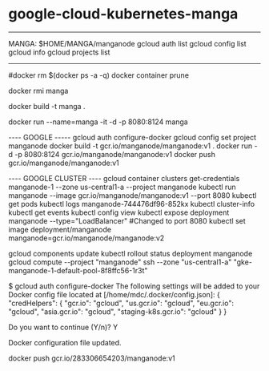 # google-cloud-kubernetes-manga

*******************
MANGA:
$HOME/MANGA/manganode
gcloud auth list
gcloud config list
gcloud info
gcloud projects list
*******************

#docker rm $(docker ps -a -q)
docker container prune

docker rmi manga

docker build -t manga .

docker run --name=manga -it -d -p 8080:8124 manga

----  GOOGLE -----
gcloud auth configure-docker
gcloud config set project manganode
docker build -t gcr.io/manganode/manganode:v1 .
docker run -d -p 8080:8124 gcr.io/manganode/manganode:v1
docker push gcr.io/manganode/manganode:v1

---- GOOGLE CLUSTER ----
gcloud container clusters get-credentials manganode-1 --zone us-central1-a --project manganode
kubectl run manganode --image gcr.io/manganode/manganode:v1 --port 8080
kubectl get pods
kubectl logs manganode-744476df96-852kx
kubectl cluster-info
kubectl get events
kubectl config view
kubectl expose deployment manganode --type="LoadBalancer"
#Changed to port 8080
kubectl set image deployment/manganode manganode=gcr.io/manganode/manganode:v2

gcloud components update
kubectl rollout status deployment manganode
gcloud compute --project "manganode" ssh --zone "us-central1-a" "gke-manganode-1-default-pool-8f8ffc56-1r3t"






$ gcloud auth configure-docker
The following settings will be added to your Docker config file
located at [/home/mdc/.docker/config.json]:
 {
  "credHelpers": {
    "gcr.io": "gcloud",
    "us.gcr.io": "gcloud",
    "eu.gcr.io": "gcloud",
    "asia.gcr.io": "gcloud",
    "staging-k8s.gcr.io": "gcloud"
  }
}

Do you want to continue (Y/n)?  Y

Docker configuration file updated.

docker push gcr.io/283306654203/manganode:v1

